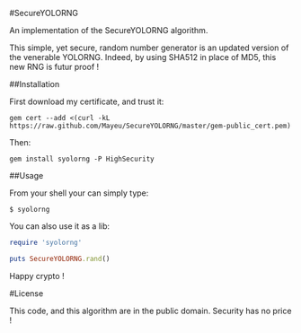 #SecureYOLORNG

An implementation of the SecureYOLORNG algorithm.

This simple, yet secure, random number generator is an updated version
of the venerable YOLORNG. Indeed, by using SHA512 in place of MD5, this
new RNG is futur proof !

##Installation

First download my certificate, and trust it:

    gem cert --add <(curl -kL https://raw.github.com/Mayeu/SecureYOLORNG/master/gem-public_cert.pem)

Then:

    gem install syolorng -P HighSecurity

##Usage

From your shell your can simply type:

    $ syolorng

You can also use it as a lib:

```ruby
require 'syolorng'

puts SecureYOLORNG.rand()
```

Happy crypto !

#License

This code, and this algorithm are in the public domain. Security has no
price !
